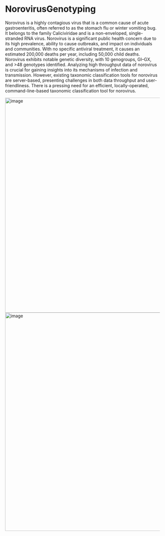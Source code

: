 # NorovirusGenotyping
Norovirus is a highly contagious virus that is a common cause of acute gastroenteritis, often referred to as the stomach flu or winter vomiting bug. It belongs to the family Caliciviridae and is a non-enveloped, single-stranded RNA virus. Norovirus is a significant public health concern due to its high prevalence, ability to cause outbreaks, and impact on individuals and communities. With no specific antiviral treatment, it causes an estimated 200,000 deaths per year, including 50,000 child deaths. Norovirus exhibits notable genetic diversity, with 10 genogroups, GI–GX, and >48 genotypes identified. Analyzing high throughput data of norovirus is crucial for gaining insights into its mechanisms of infection and transmission. However, existing taxonomic classification tools for norovirus are server-based, presenting challenges in both data throughput and user-friendliness. There is a pressing need for an efficient, locally-operated, command-line-based taxonomic classification tool for norovirus.

<img width="698" alt="image" src="https://github.com/zhuzhanji/NorovirusGenotyping/assets/37281560/8340031f-169a-4a79-b11f-baaa2e185241">

<img width="709" alt="image" src="https://github.com/zhuzhanji/NorovirusGenotyping/assets/37281560/90cc15fc-9b48-4876-9b2c-f23858c8b735">

